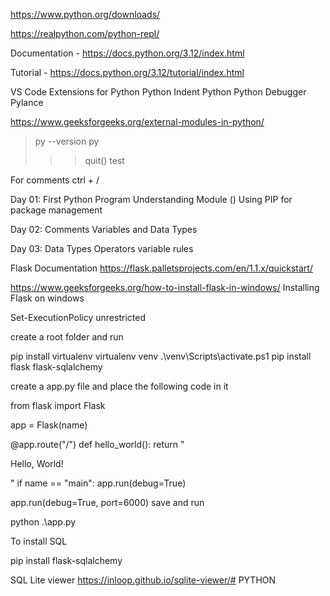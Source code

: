 https://www.python.org/downloads/

https://realpython.com/python-repl/

Documentation - https://docs.python.org/3.12/index.html

Tutorial - https://docs.python.org/3.12/tutorial/index.html

VS Code Extensions for Python
Python Indent
Python
Python Debugger
Pylance

https://www.geeksforgeeks.org/external-modules-in-python/

> py --version
> py
>
> > > quit()
> > > test

For comments
ctrl + /

Day 01:
First Python Program
Understanding Module ()
Using PIP for package management

Day 02:
Comments
Variables and Data Types

Day 03:
Data Types
Operators
variable rules

Flask Documentation https://flask.palletsprojects.com/en/1.1.x/quickstart/

https://www.geeksforgeeks.org/how-to-install-flask-in-windows/ Installing Flask on windows

Set-ExecutionPolicy unrestricted

create a root folder and run

pip install virtualenv virtualenv venv .\venv\Scripts\activate.ps1 pip install flask flask-sqlalchemy

create a app.py file and place the following code in it

from flask import Flask

app = Flask(name)

@app.route("/") def hello_world(): return "

Hello, World!

"
if name == "main": app.run(debug=True)

app.run(debug=True, port=6000)
save and run

python .\app.py

To install SQL

pip install flask-sqlalchemy

SQL Lite viewer https://inloop.github.io/sqlite-viewer/#   P Y T H O N  
 